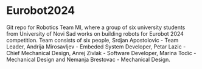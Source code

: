 # Eurobot2024
Git repo for Robotics Team MI, where a group of six university students from University of Novi Sad works on building robots for Eurobot 2024 competition.
Team consists of six people, Srdjan Apostolovic - Team Leader, Andrija Mirosavljev - Embeded System Developer, Petar Lazic - Chief Mechanical Design, Anrej Zivlak - Software Developer, Marina Todic - Mechanical Design and Nemanja Brestovac - Mechanical Design.
